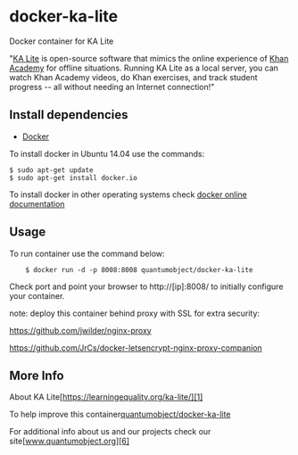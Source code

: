 # docker-ka-lite

Docker container for KA Lite

"[KA Lite][1] is open-source software that mimics the online experience of [Khan Academy][2] for offline situations. Running KA Lite as a local server, you can watch Khan Academy videos, do Khan exercises, and track student progress -- all without needing an Internet connection!"

## Install dependencies

  - [Docker][3]

To install docker in Ubuntu 14.04 use the commands:

    $ sudo apt-get update
    $ sudo apt-get install docker.io

 To install docker in other operating systems check [docker online documentation][4]

## Usage

To run container use the command below:

        $ docker run -d -p 8008:8008 quantumobject/docker-ka-lite
 
Check port and point your browser to http://[ip]:8008/  to initially configure your container.

note: deploy this container behind proxy with SSL for extra security:

https://github.com/jwilder/nginx-proxy

https://github.com/JrCs/docker-letsencrypt-nginx-proxy-companion

## More Info

About  KA Lite[https://learningequality.org/ka-lite/][1]

To help improve this container[quantumobject/docker-ka-lite][5]

For additional info about us and our projects check our site[www.quantumobject.org][6]

[1]:https://learningequality.org/ka-lite/
[2]:https://www.khanacademy.org/
[3]:https://www.docker.com/
[4]:http://docs.docker.com/
[5]:https://github.com/QuantumObject/docker-ka-lite/
[6]:https://www.quantumobject.org/

